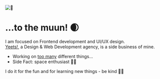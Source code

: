 ![👋](https://user-images.githubusercontent.com/28714546/169823196-7fb65d0b-d8f7-4f70-994f-2f1a1996e877.gif)
<h1>...to the muun! 🌒</h1>
<p>
  I am focused on Frontend development and UI/UX design. <br>
  <a href="https://yeets.de" target="_blank">Yeets!</a>, a Design & Web Development agency, is a side business of  mine.
</p>

<p>
  <ul>
    <li>
      Working on <u>too many</u> different things...
    </li>
    <li>
      Side Fact: space enthusiast 🌌🚀
    </li>
  </ul>
</p>

<p>
  I do it for the fun and for learning new things - be kind 🙏🏻
</p>

<!--
**ynn1k/ynn1k** is a ✨ _special_ ✨ ***************************************

Here are some ideas to get you started:

- 🔭 I’m currently working on ...
- 🌱 I’m currently learning ...
- 👯 I’m looking to collaborate on ...
- 🤔 I’m looking for help with ...
- 💬 Ask me about ...
- 📫 How to reach me: ...
- 😄 Pronouns: ...
- ⚡ Fun fact: ...
-->
